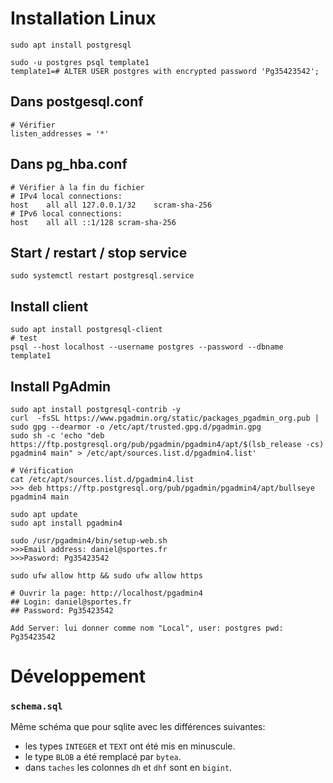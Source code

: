 
# Installation Linux

    sudo apt install postgresql

    sudo -u postgres psql template1
    template1=# ALTER USER postgres with encrypted password 'Pg35423542';
        
## Dans postgesql.conf

    # Vérifier
    listen_addresses = '*'

## Dans pg_hba.conf

    # Vérifier à la fin du fichier
    # IPv4 local connections:
    host    all all 127.0.0.1/32    scram-sha-256
    # IPv6 local connections:
    host    all all ::1/128 scram-sha-256

## Start / restart / stop service

    sudo systemctl restart postgresql.service

## Install client

    sudo apt install postgresql-client
    # test
    psql --host localhost --username postgres --password --dbname template1
        
## Install PgAdmin

    sudo apt install postgresql-contrib -y
    curl  -fsSL https://www.pgadmin.org/static/packages_pgadmin_org.pub | sudo gpg --dearmor -o /etc/apt/trusted.gpg.d/pgadmin.gpg
    sudo sh -c 'echo "deb https://ftp.postgresql.org/pub/pgadmin/pgadmin4/apt/$(lsb_release -cs) pgadmin4 main" > /etc/apt/sources.list.d/pgadmin4.list'
    
    # Vérification
    cat /etc/apt/sources.list.d/pgadmin4.list
    >>> deb https://ftp.postgresql.org/pub/pgadmin/pgadmin4/apt/bullseye pgadmin4 main
    
    sudo apt update
    sudo apt install pgadmin4
    
    sudo /usr/pgadmin4/bin/setup-web.sh
    >>>Email address: daniel@sportes.fr
    >>>Pasword: Pg35423542
    
    sudo ufw allow http && sudo ufw allow https
    
    # Ouvrir la page: http://localhost/pgadmin4
    ## Login: daniel@sportes.fr
    ## Password: Pg35423542
    
    Add Server: lui donner comme nom "Local", user: postgres pwd: Pg35423542

# Développement
### `schema.sql`
Même schéma que pour sqlite avec les différences suivantes:
- les types `INTEGER` et `TEXT` ont été mis en minuscule.
- le type `BLOB` a été remplacé par `bytea`.
- dans `taches` les colonnes `dh` et `dhf` sont en `bigint`.

